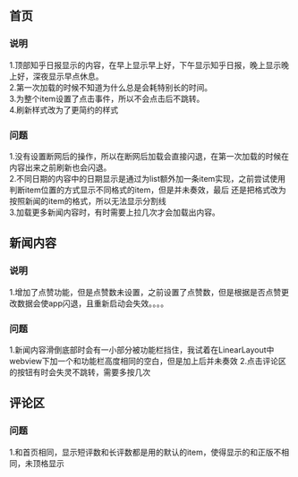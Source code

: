 ## 首页
### 说明
1.顶部知乎日报显示的内容，在早上显示早上好，下午显示知乎日报，晚上显示晚上好，深夜显示早点休息。  
2.第一次加载的时候不知道为什么总是会耗特别长的时间。  
3.为整个item设置了点击事件，所以不会点击后不跳转。  
4.刷新样式改为了更简约的样式  
### 问题
1.没有设置断网后的操作，所以在断网后加载会直接闪退，在第一次加载的时候在内容出来之前刷新也会闪退。  
2.不同日期的内容中的日期显示是通过为list额外加一条item实现，之前尝试使用判断item位置的方式显示不同格式的item，但是并未奏效，最后 还是把格式改为按照新闻的item的格式，所以无法显示分割线  
3.加载更多新闻内容时，有时需要上拉几次才会加载出内容。  
## 新闻内容
### 说明
1.增加了点赞功能，但是点赞数未设置，之前设置了点赞数，但是根据是否点赞更改数据会使app闪退，且重新启动会失效。。。。
### 问题
1.新闻内容滑倒底部时会有一小部分被功能栏挡住，我试着在LinearLayout中webview下加一个和功能栏高度相同的空白，但是加上后并未奏效
2.点击评论区的按钮有时会失灵不跳转，需要多按几次
## 评论区
### 问题
1.和首页相同，显示短评数和长评数都是用的默认的item，使得显示的和正版不相同，未顶格显示
